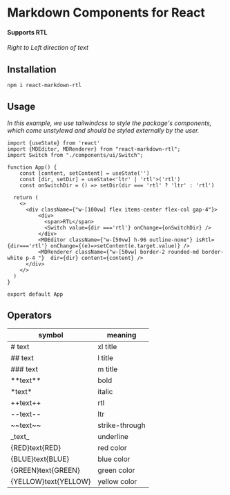 # Markdown Components for React


#### Supports RTL

_Right to Left direction of text_

## Installation

`npm i react-markdown-rtl`

## Usage

_In this example, we use tailwindcss to style the package's components, which come unstylewd and should be styled externally by the user._

```
import {useState} from 'react'
import {MDEditor, MDRenderer} from "react-markdown-rtl";
import Switch from "./components/ui/Switch";

function App() {
    const [content, setContent] = useState('')
    const [dir, setDir] = useState<'ltr' | 'rtl'>('rtl')
    const onSwitchDir = () => setDir(dir === 'rtl' ? 'ltr' : 'rtl')

  return (
    <>
      <div className={"w-[100vw] flex items-center flex-col gap-4"}>
          <div>
            <span>RTL</span>
            <Switch value={dir ==='rtl'} onChange={onSwitchDir} />
          </div>
          <MDEditor className={"w-[50vw] h-96 outline-none"} isRtl={dir==='rtl'} onChange={(e)=>setContent(e.target.value)} />
          <MDRenderer className={"w-[50vw] border-2 rounded-md border-white p-4 "}  dir={dir} content={content} />
      </div>
    </>
  )
}

export default App
```

## Operators

symbol | meaning
-- | --
| # text | xl title
| ## text | l title
| ### text | m title
| \*\*text** | bold
| \*text* | italic
| ++text++ | rtl
| --text-- | ltr
| \~~text~~ | strike-through
| \_text_ | underline
| \{RED}text{RED} | red color
| \{BLUE}text{BLUE} | blue color
| \{GREEN}text{GREEN} | green color
| \{YELLOW}text{YELLOW} | yellow color
